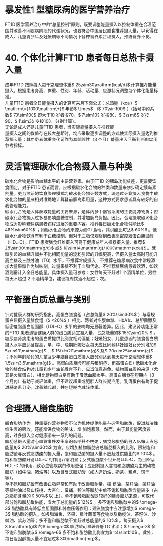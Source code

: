 # 暴发性1 型糖尿病的医学营养治疗  
FT1D 医学营养治疗中的“总量控制”原则，既要调整能量摄入以控制体重在合理范围并改善不同疾病阶段的代谢状况，也要符合中国居民膳食推荐摄入量，以获得在成人、儿童青少年及妊娠期等不同情况下各种营养素合理摄入，预防营养不良。  
# 40. 个体化计算FT1D 患者每日总热卡摄入量  
成年FT1D 按照每人每千克理想体重$ 25\sim30\mathrm{kcal/d}$     计算推荐能量摄入，根据患者身高、体重、性别、年龄、活动量、应激状况调整为个体化能量标准。  
儿童FT1D 患者全日能量摄入的计算可采用下面公式：总热量（kcal）$ \mathrm{=}1000\mathrm{+}$     年龄$ \times$ （$ 70\sim100\$ ）（括号中的系数$ 70\sim100$ 即大于10 岁者按70，$ 7\sim10$  岁按80，$ 3\sim6$  岁按90，$ 1\sim3$  岁按100，分别计算）。  
无论是成人还是儿童FT1D 患者，当实际能量摄入与推荐能  
量摄入之间的数值存在较大差距时，均应采取逐步调整的方式使实际摄入量达到推荐摄入量；其中患者体重变化可作为其阶段性（3 个月）能量出入平衡判断的实用参考指标。  
#  灵活管理碳水化合物摄入量与种类  
碳水化合物是影响血糖水平的主要营养素。由于FT1D 的胰岛功能极差，更需要饮食固定。对于FT1D 患者而言，应根据碳水化合物的种类和数量来初步确定胰岛素剂量。更为灵活的饮食管理模式为碳水化合物计数方式，即通过计算摄入食物中碳水化合物的量来相对准确地计算餐前胰岛素用量，这种方式要求患者具有较好的自我管理能力。  
碳水化合物是人体获取能量的主要来源，是体内多个器官系统的主要能源物质；但碳水化合物摄入过多易影响血糖控制，并增加胰岛负担。因此，合理摄取碳水化合物成为影响糖尿病患者病程进展的重要内容。推荐每日碳水化合物供能比$ 45\%\sim60\%$ ；如碳水化合物的来源为低GI 食物，其供能比可达$ 60\%$ 。低碳水化合物饮食有利于血糖控制，但对于血脂仅观察到改善高密度脂蛋白胆固醇（HDL-C）。FT1D 患者膳食纤维摄入可高于健康成年人推荐摄入量，推荐$ 25\sim30\mathrm{g/d}$     或$ 10\sim14\mathrm{g}/1000\mathrm{kcal}$    。蔗糖引起的血糖升幅并不比相同能量的淀粉引起的升幅更高，但摄入量太高时可能升高血糖及三酰甘油（TG）水平，不推荐常规摄入；不推荐在糖尿病饮食中常规添加大量果糖作为甜味剂，过量果糖不利于血脂代谢。不推荐糖尿病患者饮酒，如饮酒则需计入全日总能量，具体摄入量可参考：女性每天不超过1 个酒精单位，男性每天不超过 2  个酒精单位，建议每周饮酒不超过 2  次。  
#  平衡蛋白质总量与类别  
针对健康人群的研究指出，高蛋白膳食组（占总能量$ 20\%\sim30\%$ ）与常规蛋白质摄入量膳食组（$ <20\%$ ）相比，两者对空腹血糖、HbA1c、总胆固醇及低密度脂蛋白胆固醇（LDL-C）水平的影响均无显著差异。因此，建议肾功能正常的FT1D 患者遵循健康人群的蛋白质适宜摄入量，占总能量的$ 15\%\sim20\%.$ 。糖尿病肾病患者的蛋白质提供比例宜相对偏低；妊娠妇女、儿童患者的膳食蛋白质摄入水平应适当提高，早、中、晚期妊娠妇女每天应比同龄非妊娠妇女分别增加$ 5\sim10\mathrm{g}$    、$ 15\sim20\mathrm{g}$     及$ 20\sim25\mathrm{g}$    ；不同年龄阶段的儿童及少年膳食蛋白质摄入应分别达到每天每千克理想体重$ 1.5\sim3.5\mathrm{g}$    。高蛋白质膳食可能导致酮症，而高蛋白质/ 低碳水化合物的膳食结构对儿童和少年生长发育不利，应当注意避免。植物蛋白质的来源（尤其是大豆蛋白），相比动物蛋白更有助于降低血脂水平。高蛋白膳食在短期内（3个月内）有助于减轻体重，但不建议超重或肥胖人群长期应用。乳清蛋白有助于促进胰岛素分泌，改善糖代谢，并在短期内减轻体重。  
#  合理摄入膳食脂肪  
膳食脂肪作为一种重要的营养物质不仅为机体提供能量与必需脂肪酸，促进脂溶性维生素的吸收，还能增进食物的美味，增 加饱腹感。然而，由于其能量密度较高，过多摄入会对健康带来一系列的问题。  
脂肪总摄入量对心血管事件发生率的影响并不明确；膳食总脂肪的摄入以每天占总能量的$ 20\%\sim30\%$  为宜。应增加植物脂肪占总脂肪摄入的比例，限制饱和脂肪酸与反式脂肪酸的摄入量，饱和脂肪酸的摄入量不应超过供能比的$ 10\%$ 。饱和脂肪酸升高LDL-C 的作用非常明显；反式脂肪酸不但升高LDL-C，而且降低HDL-C 的作用，致心血管疾病的作用更强；应限制摄入含饱和脂肪酸为主的动物脂肪（如牛油、猪油等）以及含反式脂肪酸（如人造奶油、奶茶、糕点、饼干等）。  
单不饱和脂肪酸有改善血脂异常和有助于改善糖耐量，橄 榄油、茶籽油、菜籽油等植物油以及山核桃、大杏仁、蚕蛹、鸭油等脂肪中单不饱和脂肪酸含量较多（占总脂肪含量的 $ 50\%$   以 上）。单不饱和脂肪酸是较好的膳食脂肪来源，可取代部分饱和脂肪酸供能，宜大于总能量的$ 12\%$ 。多不饱和脂肪酸中的$ \omega-3$ 脂肪酸具有降低血胆固醇和降血压等作用；建议膳食中应注意增加$ \omega-3$  脂肪酸的摄入，如多脂海鱼、坚果、绿叶蔬菜等食物以及橄榄油、茶籽油、沙棘油、紫苏油等；多不饱和脂肪酸不宜超过总能量的$ 10\%$ 。每天摄入$ 3.5\mathrm{g}$     的$ \omega-3$  脂肪酸可显著降低TG 水平；$ \omega-3$  多不饱和脂肪酸与$ \omega-6$  多不饱和脂肪酸比例宜为$ 1:4\sim1:10$ 。此外，每日胆固醇摄入量不宜超过$ 300\mathrm{mg}$    。  
